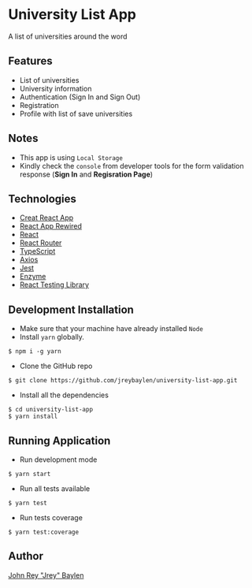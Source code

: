 # University List App
A list of universities around the word

## Features
* List of universities
* University information
* Authentication (Sign In and Sign Out)
* Registration
* Profile with list of save universities

## Notes
* This app is using `Local Storage`
* Kindly check the `console` from developer tools for the form validation response (**Sign In** and **Regisration Page**)

## Technologies
- [Creat React App](https://create-react-app.dev/)
- [React App Rewired](https://github.com/timarney/react-app-rewired)
- [React](https://reactjs.org/)
- [React Router](https://reactrouter.com/)
- [TypeScript](https://www.typescriptlang.org/)
- [Axios](https://axios-http.com/)
- [Jest](https://jestjs.io/)
- [Enzyme](https://enzymejs.github.io/enzyme/)
- [React Testing Library](https://testing-library.com/docs/react-testing-library/intro/)

## Development Installation
- Make sure that your machine have already installed `Node`
- Install `yarn` globally.
```git
$ npm i -g yarn
```
- Clone the GitHub repo
```git
$ git clone https://github.com/jreybaylen/university-list-app.git
```
- Install all the dependencies
```git
$ cd university-list-app
$ yarn install
```

## Running Application
- Run development mode
```git
$ yarn start
```
- Run all tests available
```git
$ yarn test
```
- Run tests coverage
```git
$ yarn test:coverage
```

## Author
[John Rey "Jrey" Baylen](https://github.com/jreybaylen)
